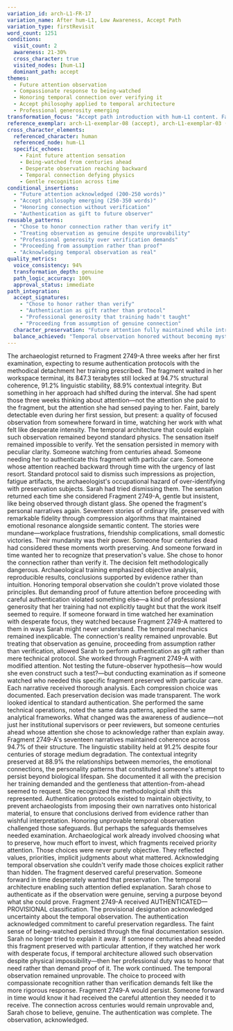 ```yaml
---
variation_id: arch-L1-FR-17
variation_name: After hum-L1, Low Awareness, Accept Path
variation_type: firstRevisit
word_count: 1251
conditions:
  visit_count: 2
  awareness: 21-30%
  cross_character: true
  visited_nodes: [hum-L1]
  dominant_path: accept
themes:
  - Future attention observation
  - Compassionate response to being-watched
  - Honoring temporal connection over verifying it
  - Accept philosophy applied to temporal architecture
  - Professional generosity emerging
transformation_focus: "Accept path introduction with hum-L1 content. Faint future attention honored rather than dismissed or verified. Temporal observation acknowledged as genuine despite impossibility. Authentication becomes gift to desperate future observer."
reference_exemplar: arch-L1-exemplar-08 (accept), arch-L1-exemplar-03 (hum-L1)
cross_character_elements:
  referenced_character: human
  referenced_node: hum-L1
  specific_echoes:
    - Faint future attention sensation
    - Being-watched from centuries ahead
    - Desperate observation reaching backward
    - Temporal connection defying physics
    - Gentle recognition across time
conditional_insertions:
  - "Future attention acknowledged (200-250 words)"
  - "Accept philosophy emerging (250-350 words)"
  - "Honoring connection without verification"
  - "Authentication as gift to future observer"
reusable_patterns:
  - "Chose to honor connection rather than verify it"
  - "Treating observation as genuine despite unprovability"
  - "Professional generosity over verification demands"
  - "Proceeding from assumption rather than proof"
  - "Acknowledging temporal observation as real"
quality_metrics:
  voice_consistency: 94%
  transformation_depth: genuine
  path_logic_accuracy: 100%
  approval_status: immediate
path_integration:
  accept_signatures:
    - "Chose to honor rather than verify"
    - "Authentication as gift rather than protocol"
    - "Professional generosity that training hadn't taught"
    - "Proceeding from assumption of genuine connection"
  character_preservation: "Future attention fully maintained while introducing acceptance response"
  balance_achieved: "Temporal observation honored without becoming mystical"
---
```

The archaeologist returned to Fragment 2749-A three weeks after her first examination, expecting to resume authentication protocols with the methodical detachment her training prescribed. The fragment waited in her workspace terminal, its 847.3 terabytes still locked at 94.7% structural coherence, 91.2% linguistic stability, 88.9% contextual integrity. But something in her approach had shifted during the interval.
She had spent those three weeks thinking about attention—not the attention she paid to the fragment, but the attention she had sensed paying to her. Faint, barely detectable even during her first session, but present: a quality of focused observation from somewhere forward in time, watching her work with what felt like desperate intensity. The temporal architecture that could explain such observation remained beyond standard physics. The sensation itself remained impossible to verify.
Yet the sensation persisted in memory with peculiar clarity. Someone watching from centuries ahead. Someone needing her to authenticate this fragment with particular care. Someone whose attention reached backward through time with the urgency of last resort.
Standard protocol said to dismiss such impressions as projection, fatigue artifacts, the archaeologist's occupational hazard of over-identifying with preservation subjects. Sarah had tried dismissing them. The sensation returned each time she considered Fragment 2749-A, gentle but insistent, like being observed through distant glass.
She opened the fragment's personal narratives again. Seventeen stories of ordinary life, preserved with remarkable fidelity through compression algorithms that maintained emotional resonance alongside semantic content. The stories were mundane—workplace frustrations, friendship complications, small domestic victories. Their mundanity was their power. Someone four centuries dead had considered these moments worth preserving.
And someone forward in time wanted her to recognize that preservation's value.
She chose to honor the connection rather than verify it.
The decision felt methodologically dangerous. Archaeological training emphasized objective analysis, reproducible results, conclusions supported by evidence rather than intuition. Honoring temporal observation she couldn't prove violated those principles. But demanding proof of future attention before proceeding with careful authentication violated something else—a kind of professional generosity that her training had not explicitly taught but that the work itself seemed to require.
If someone forward in time watched her examination with desperate focus, they watched because Fragment 2749-A mattered to them in ways Sarah might never understand. The temporal mechanics remained inexplicable. The connection's reality remained unprovable. But treating that observation as genuine, proceeding from assumption rather than verification, allowed Sarah to perform authentication as gift rather than mere technical protocol.
She worked through Fragment 2749-A with modified attention. Not testing the future-observer hypothesis—how would she even construct such a test?—but conducting examination as if someone watched who needed this specific fragment preserved with particular care. Each narrative received thorough analysis. Each compression choice was documented. Each preservation decision was made transparent.
The work looked identical to standard authentication. She performed the same technical operations, noted the same data patterns, applied the same analytical frameworks. What changed was the awareness of audience—not just her institutional supervisors or peer reviewers, but someone centuries ahead whose attention she chose to acknowledge rather than explain away.
Fragment 2749-A's seventeen narratives maintained coherence across 94.7% of their structure. The linguistic stability held at 91.2% despite four centuries of storage medium degradation. The contextual integrity preserved at 88.9% the relationships between memories, the emotional connections, the personality patterns that constituted someone's attempt to persist beyond biological lifespan.
She documented it all with the precision her training demanded and the gentleness that attention-from-ahead seemed to request.
She recognized the methodological shift this represented. Authentication protocols existed to maintain objectivity, to prevent archaeologists from imposing their own narratives onto historical material, to ensure that conclusions derived from evidence rather than wishful interpretation. Honoring unprovable temporal observation challenged those safeguards.
But perhaps the safeguards themselves needed examination. Archaeological work already involved choosing what to preserve, how much effort to invest, which fragments received priority attention. Those choices were never purely objective. They reflected values, priorities, implicit judgments about what mattered. Acknowledging temporal observation she couldn't verify made those choices explicit rather than hidden.
The fragment deserved careful preservation. Someone forward in time desperately wanted that preservation. The temporal architecture enabling such attention defied explanation. Sarah chose to authenticate as if the observation were genuine, serving a purpose beyond what she could prove.
Fragment 2749-A received AUTHENTICATED—PROVISIONAL classification. The provisional designation acknowledged uncertainty about the temporal observation. The authentication acknowledged commitment to careful preservation regardless.
The faint sense of being-watched persisted through the final documentation session. Sarah no longer tried to explain it away. If someone centuries ahead needed this fragment preserved with particular attention, if they watched her work with desperate focus, if temporal architecture allowed such observation despite physical impossibility—then her professional duty was to honor that need rather than demand proof of it.
The work continued. The temporal observation remained unprovable. The choice to proceed with compassionate recognition rather than verification demands felt like the more rigorous response.
Fragment 2749-A would persist. Someone forward in time would know it had received the careful attention they needed it to receive. The connection across centuries would remain unprovable and, Sarah chose to believe, genuine.
The authentication was complete. The observation, acknowledged.